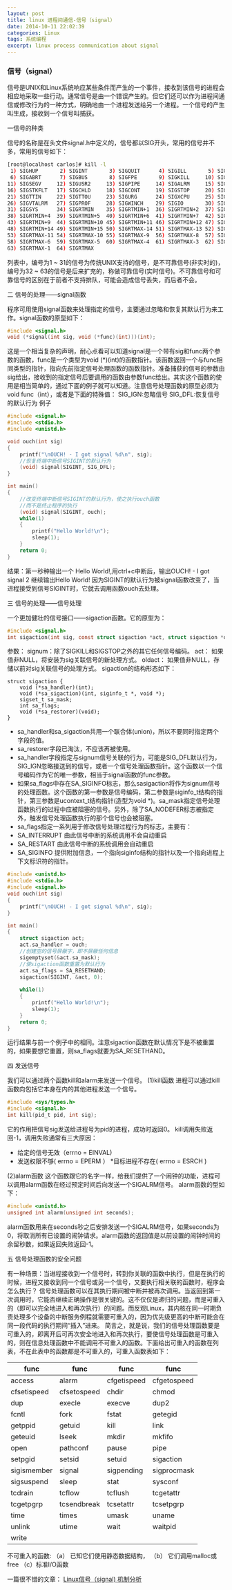 ```yaml
---
layout: post
title: linux 进程间通信-信号（signal）
date: 2014-10-11 22:02:39
categories: Linux
tags: 系统编程
excerpt: linux process communication about signal
---
```


### 信号（signal）

信号是UNIX和Linux系统响应某些条件而产生的一个事件，接收到该信号的进程会相应地采取一些行动。通常信号是由一个错误产生的。但它们还可以作为进程间通信或修改行为的一种方式，明确地由一个进程发送给另一个进程。一个信号的产生叫生成，接收到一个信号叫捕获。

一信号的种类

信号的名称是在头文件signal.h中定义的，信号都以SIG开头，常用的信号并不多，常用的信号如下：

```sh
[root@localhost carlos]# kill -l
 1) SIGHUP       2) SIGINT       3) SIGQUIT      4) SIGILL       5) SIGTRAP
 6) SIGABRT      7) SIGBUS       8) SIGFPE       9) SIGKILL     10) SIGUSR1
11) SIGSEGV     12) SIGUSR2     13) SIGPIPE     14) SIGALRM     15) SIGTERM
16) SIGSTKFLT   17) SIGCHLD     18) SIGCONT     19) SIGSTOP     20) SIGTSTP
21) SIGTTIN     22) SIGTTOU     23) SIGURG      24) SIGXCPU     25) SIGXFSZ
26) SIGVTALRM   27) SIGPROF     28) SIGWINCH    29) SIGIO       30) SIGPWR
31) SIGSYS      34) SIGRTMIN    35) SIGRTMIN+1  36) SIGRTMIN+2  37) SIGRTMIN+3
38) SIGRTMIN+4  39) SIGRTMIN+5  40) SIGRTMIN+6  41) SIGRTMIN+7  42) SIGRTMIN+8
43) SIGRTMIN+9  44) SIGRTMIN+10 45) SIGRTMIN+11 46) SIGRTMIN+12 47) SIGRTMIN+13
48) SIGRTMIN+14 49) SIGRTMIN+15 50) SIGRTMAX-14 51) SIGRTMAX-13 52) SIGRTMAX-12
53) SIGRTMAX-11 54) SIGRTMAX-10 55) SIGRTMAX-9  56) SIGRTMAX-8  57) SIGRTMAX-7
58) SIGRTMAX-6  59) SIGRTMAX-5  60) SIGRTMAX-4  61) SIGRTMAX-3  62) SIGRTMAX-2
63) SIGRTMAX-1  64) SIGRTMAX
```

列表中，编号为1 ~ 31的信号为传统UNIX支持的信号，是不可靠信号(非实时的)，编号为32 ~ 63的信号是后来扩充的，称做可靠信号(实时信号)。不可靠信号和可靠信号的区别在于前者不支持排队，可能会造成信号丢失，而后者不会。

二 信号的处理——signal函数

   程序可用使用signal函数来处理指定的信号，主要通过忽略和恢复其默认行为来工作。signal函数的原型如下：

```c
#include <signal.h>
void (*signal(int sig, void (*func)(int)))(int);
```

这是一个相当复杂的声明，耐心点看可以知道signal是一个带有sig和func两个参数的函数，func是一个类型为void (*)(int)的函数指针。该函数返回一个与func相同类型的指针，指向先前指定信号处理函数的函数指针。准备捕获的信号的参数由sig给出，接收到的指定信号后要调用的函数由参数func给出。其实这个函数的使用是相当简单的，通过下面的例子就可以知道。注意信号处理函数的原型必须为void func（int），或者是下面的特殊值：
SIG_IGN:忽略信号
SIG_DFL:恢复信号的默认行为
例子

```c
#include <signal.h>
#include <stdio.h>
#include <unistd.h>

void ouch(int sig)
{
    printf("\nOUCH! - I got signal %d\n", sig);
    //恢复终端中断信号SIGINT的默认行为
    (void) signal(SIGINT, SIG_DFL);
}

int main()
{
    //改变终端中断信号SIGINT的默认行为，使之执行ouch函数
    //而不是终止程序的执行
    (void) signal(SIGINT, ouch);
    while(1)
    {
        printf("Hello World!\n");
        sleep(1);
    }
    return 0;
}
```

结果：第一秒种输出一个 Hello World!,用ctrl+c中断后，输出OUCH! - I got signal 2 继续输出Hello World! 因为SIGINT的默认行为被signal函数改变了，当进程接受到信号SIGINT时，它就去调用函数ouch去处理。

三 信号的处理——信号处理

一个更加健壮的信号接口——sigaction函数。它的原型为：

```c 
#include <signal.h>
int sigaction(int sig, const struct sigaction *act, struct sigaction *oact);
```

参数： 
signum：除了SIGKILL和SIGSTOP之外的其它任何信号编码。
act：    如果值非NULL，将安装为sig关联信号的新处理方式。
oldact： 如果值非NULL，存储以前对sig关联信号的处理方式。
sigaction的结构形态如下：

```
struct sigaction {
    void (*sa_handler)(int);
    void (*sa_sigaction)(int, siginfo_t *, void *);
    sigset_t sa_mask;
    int sa_flags;
    void (*sa_restorer)(void);
}
```

* sa_handler和sa_sigaction共用一个联合体(union)，所以不要同时指定两个字段的值。
* sa_restorer字段已淘汰，不应该再被使用。
* sa_handler字段指定与signum信号关联的行为，可能是SIG_DFL默认行为，SIG_IGN忽略接送到的信号，或者一个信号处理函数指针。这个函数以一个信号编码作为它的唯一参数，相当于signal函数的func参数。
* 如果sa_flags中存在SA_SIGINFO标志，那么sasigaction将作为signum信号的处理函数。这个函数的第一参数是信号编码，第二参数是siginfo_t结构的指针，第三参数是ucontext_t结构指针(造型为void *)。sa_mask指定信号处理函数执行的过程中应被阻塞的信号。另外，除了SA_NODEFER标志被指定外，触发信号处理函数执行的那个信号也会被阻塞。
* sa_flags指定一系列用于修改信号处理过程行为的标志，主要有：
* SA_INTERRUPT 由此信号中断的系统调用不会自动重启
* SA_RESTART 由此信号中断的系统调用会自动重启
* SA_SIGINFO 提供附加信息，一个指向siginfo结构的指针以及一个指向进程上下文标识符的指针。

```c
#include <unistd.h>
#include <stdio.h>
#include <signal.h>
void ouch(int sig)
{
    printf("\nOUCH! - I got signal %d\n", sig);
}

int main()
{
    struct sigaction act;
    act.sa_handler = ouch;
    //创建空的信号屏蔽字，即不屏蔽任何信息
    sigemptyset(&act.sa_mask);
    //使sigaction函数重置为默认行为
    act.sa_flags = SA_RESETHAND;
    sigaction(SIGINT, &act, 0);
 
    while(1)
    {
        printf("Hello World!\n");
        sleep(1);
    }
    return 0;
}
```

运行结果与前一个例子中的相同。注意sigaction函数在默认情况下是不被重置的，如果要想它重置，则sa_flags就要为SA_RESETHAND。 
 
四 发送信号

我们可以通过两个函数kill和alarm来发送一个信号。
(1)kill函数
进程可以通过kill函数向包括它本身在内的其他进程发送一个信号。

```c
#include <sys/types.h>
#include <signal.h>
int kill(pid_t pid, int sig);
```

它的作用把信号sig发送给进程号为pid的进程，成功时返回0。
kill调用失败返回-1，调用失败通常有三大原因：
* 给定的信号无效（errno = EINVAL)
* 发送权限不够( errno = EPERM ）
*目标进程不存在( errno = ESRCH )

(2)alarm函数
这个函数跟它的名字一样，给我们提供了一个闹钟的功能，进程可以调用alarm函数在经过预定时间后向发送一个SIGALRM信号。
alarm函数的型如下：   
```c
#include <unistd.h>
unsigned int alarm(unsigned int seconds);
```

alarm函数用来在seconds秒之后安排发送一个SIGALRM信号，如果seconds为0，将取消所有已设置的闹钟请求。alarm函数的返回值是以前设置的闹钟时间的余留秒数，如果返回失败返回-1。

五 信号处理函数的安全问题

有一种场景：当进程接收到一个信号时，转到你关联的函数中执行，但是在执行的时候，进程又接收到同一个信号或另一个信号，又要执行相关联的函数时，程序会怎么执行？
信号处理函数可以在其执行期间被中断并被再次调用。当返回到第一次调用时，它能否继续正确操作是很关键的。这不仅仅是递归的问题，而是可重入的（即可以完全地进入和再次执行）的问题。而反观Linux，其内核在同一时期负责处理多个设备的中断服务例程就需要可重入的，因为优先级更高的中断可能会在同一段代码的执行期间“插入”进来。
简言之，就是说，我们的信号处理函数要是可重入的，即离开后可再次安全地进入和再次执行，要使信号处理函数是可重入的，则在信息处理函数中不能调用不可重入的函数。下面给出可重入的函数在列表，不在此表中的函数都是不可重入的，可重入函数表如下：

 func       | func       | func          | func        
------------|------------|---------------|-------------
 access     | alarm      | cfgetispeed   | cfgetospeed 
 cfsetispeed| cfsetospeed| chdir         | chmod       
 dup        | execle     | execve        | dup2        
 fcntl      | fork       | fstat         | getegid     
 getppid    | getuid     | kill          | link        
 geteuid    | lseek      | mkdir         | mkfifo      
 open       | pathconf   | pause         | pipe        
 setpgid    | setsid     | setuid        | sigaction   
 sigismember| signal     | sigpending    | sigprocmask 
 sigsuspend | sleep      | stat          | sysconf     
 tcdrain    | tcflow     | tcflush       | tcgetattr   
 tcgetpgrp  | tcsendbreak| tcsetattr     | tcsetpgrp   
 time       | times      | umask         | uname       
 unlink     | utime      | wait          | waitpid     
 write      |            |               |             

不可重入的函数:
（a） 已知它们使用静态数据结构，
（b） 它们调用malloc或free
（c）标准I/O函数


一篇很不错的文章：
[Linux信号（signal) 机制分析][1]

[1]: http://www.cnblogs.com/hoys/archive/2012/08/19/2646377.html       "Linux信号（signal) 机制分析" 

















